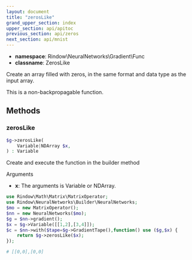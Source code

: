 ```yaml
---
layout: document
title: "zerosLike"
grand_upper_section: index
upper_section: api/apitoc
previous_section: api/zeros
next_section: api/mnist
---
```


- **namespace**: Rindow\NeuralNetworks\Gradient\Func
- **classname**: ZerosLike

Create an array filled with zeros, in the same format and data type as the input array.

This is a non-backpropagable function.

Methods
-------

### zerosLike
```php
$g->zerosLike(
    Variable|NDArray $x,
) : Variable
```
Create and execute the function in the builder method

Arguments

- **x**: The arguments is Variable or NDArray. 

```php
use Rindow\Math\Matrix\MatrixOperator;
use Rindow\NeuralNetworks\Builder\NeuralNetworks;
$mo = new MatrixOperator();
$nn = new NeuralNetworks($mo);
$g = $nn->gradient();
$x = $g->Variable([[1,2],[3,4]]);
$c = $nn->with($tape=$g->GradientTape(),function() use ($g,$x) {
    return $g->zerosLike($x);
});

# [[0,0],[0,0]

```
